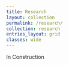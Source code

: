 ```yaml
---
title: Research
layout: collection
permalink: /research/
collection: research
entries_layout: grid
classes: wide
---
```


In Construction

